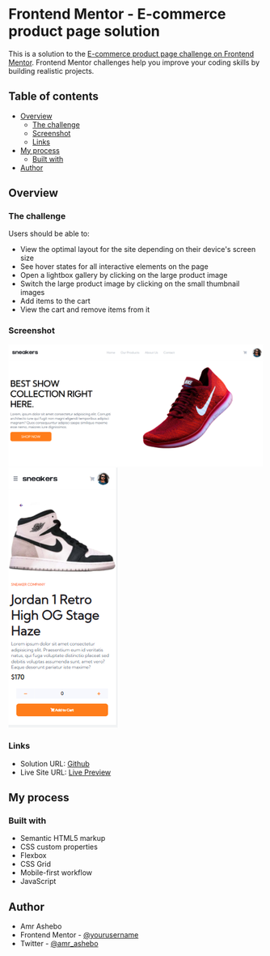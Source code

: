 # Frontend Mentor - E-commerce product page solution

This is a solution to the [E-commerce product page challenge on Frontend Mentor](https://www.frontendmentor.io/challenges/ecommerce-product-page-UPsZ9MJp6). Frontend Mentor challenges help you improve your coding skills by building realistic projects.

## Table of contents

- [Overview](#overview)
  - [The challenge](#the-challenge)
  - [Screenshot](#screenshot)
  - [Links](#links)
- [My process](#my-process)
  - [Built with](#built-with)
- [Author](#author)

## Overview

### The challenge

Users should be able to:

- View the optimal layout for the site depending on their device's screen size
- See hover states for all interactive elements on the page
- Open a lightbox gallery by clicking on the large product image
- Switch the large product image by clicking on the small thumbnail images
- Add items to the cart
- View the cart and remove items from it

### Screenshot

![Design preview for the E-commerce product page coding challenge](./design/Desktop.png)
![Design preview for the E-commerce product page coding challenge](./design/Mobile.png)

### Links

- Solution URL: [Github](https://github.com/amr8644/E-Commernce)
- Live Site URL: [Live Preview](https://unruffled-saha-d4f704.netlify.app/)

## My process

### Built with

- Semantic HTML5 markup
- CSS custom properties
- Flexbox
- CSS Grid
- Mobile-first workflow
- JavaScript

## Author

- Amr Ashebo
- Frontend Mentor - [@yourusername](https://www.frontendmentor.io/profile/yourusername)
- Twitter - [@amr_ashebo](https://twitter.com/amr_ashebo)

